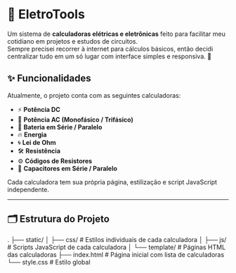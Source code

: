 # 🔋     EletroTools

Um sistema de **calculadoras elétricas e eletrônicas** feito para facilitar meu cotidiano em projetos e estudos de circuitos.  
Sempre precisei recorrer à internet para cálculos básicos, então decidi centralizar tudo em um só lugar com interface simples e responsiva. 🚀

## ✨ Funcionalidades

Atualmente, o projeto conta com as seguintes calculadoras:

- ⚡ **Potência DC**
- 🔌 **Potência AC (Monofásico / Trifásico)**
- 🔋 **Bateria em Série / Paralelo**
- 🔥 **Energia**
- 🌀 **Lei de Ohm**
- 🛠 **Resistência**
- ⚙️ **Códigos de Resistores**
- 🔋 **Capacitores em Série / Paralelo**

Cada calculadora tem sua própria página, estilização e script JavaScript independente.

---

## 🗂 Estrutura do Projeto

.
├── static/
│ ├── css/ # Estilos individuais de cada calculadora
│ ├── js/ # Scripts JavaScript de cada calculadora
│ └── template/ # Páginas HTML das calculadoras
├── index.html # Página inicial com lista de calculadoras
└── style.css # Estilo global


